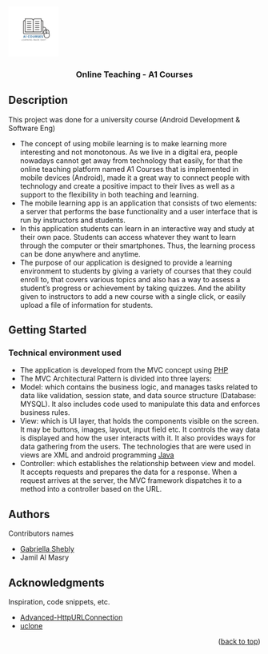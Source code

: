 <div id="top"></div>

<p align="cenetr">
<img src="online.png" alt="Logo" width="100" height="100">
  </a>
</p>
  <h3 align="center">Online Teaching - A1 Courses </h3>

## Description

This project was done for a university course (Android Development & Software Eng)

* The concept of using mobile learning is to make learning more interesting and not monotonous.
As we live in a digital era, people nowadays cannot get away from technology that easily, for that the online teaching platform named A1 Courses that is implemented in mobile devices (Android), made it a great way to connect people with technology and create a positive impact to their lives as well as a support to the flexibility in both teaching and learning.
* The mobile learning app is an application that consists of two elements: a server that performs the base functionality and a user interface that is run by instructors and students. 
* In this application students can learn in an interactive way and study at their own pace. Students can access whatever they want to learn through the computer or their smartphones. Thus, the learning process can be done anywhere and anytime.
* The purpose of our application is designed to provide a learning environment to students by giving a variety of courses that they could enroll to, that covers various topics and also has a way to assess a student’s progress or achievement by taking quizzes. And the ability given to instructors to add a new course with a single click, or easily upload a file of information for students.


## Getting Started

### Technical environment used

* The application is developed from the MVC concept using [PHP](https://www.php.net/)
* The MVC Architectural Pattern is divided into three layers:
* Model: which contains the business logic, and manages tasks related to data like validation, session state, and data source structure (Database: MYSQL).
It also includes code used to manipulate this data and enforces business rules.
* View: which is UI layer, that holds the components visible on the screen.
It may be buttons, images, layout, input field etc.
It controls the way data is displayed and how the user interacts with it. It also provides ways for data gathering from the users. The technologies that are were used in views are XML and android programming [Java](https://www.java.com/en/)
* Controller: which establishes the relationship between view and model.
It accepts requests and prepares the data for a response. When a request arrives at the server, the MVC framework dispatches it to a method into a controller based on the URL.




## Authors

Contributors names

* [Gabriella Shebly](https://beacons.ai/gabz.edu)
* Jamil Al Masry


## Acknowledgments

Inspiration, code snippets, etc.
* [Advanced-HttpURLConnection](https://github.com/VishnuSivadasVS/Advanced-HttpURLConnection)
* [uclone](https://github.com/koushil-mankali/uclone)

<p align="right">(<a href="#top">back to top</a>)</p>
